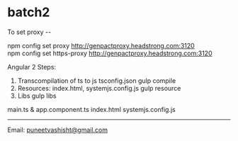 # batch2

To set proxy --

npm config set proxy http://genpactproxy.headstrong.com:3120
<br>
npm config set https-proxy http://genpactproxy.headstrong.com:3120


Angular 2 Steps:
1. Transcompilation of ts to js
    tsconfig.json
    gulp compile
2. Resources:
    index.html, systemjs.config.js
    gulp resource
3. Libs
    gulp libs

main.ts & app.component.ts
index.html
systemjs.config.js


<hr>

Email: puneetvashisht@gmail.com

    
    
    
    
    
    
    
    
    
    
    
    
